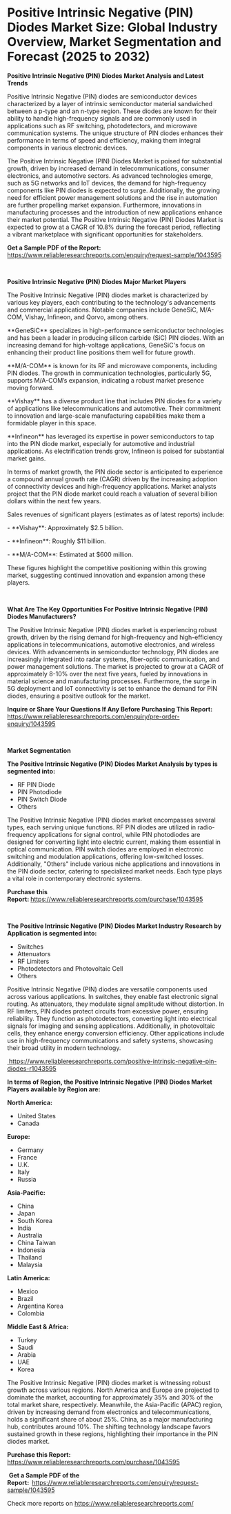 <p><h1>Positive Intrinsic Negative (PIN) Diodes Market Size: Global Industry Overview, Market Segmentation and Forecast (2025 to 2032)</h1></p><p><strong>Positive Intrinsic Negative (PIN) Diodes Market Analysis and Latest Trends</strong></p>
<p><p>Positive Intrinsic Negative (PIN) diodes are semiconductor devices characterized by a layer of intrinsic semiconductor material sandwiched between a p-type and an n-type region. These diodes are known for their ability to handle high-frequency signals and are commonly used in applications such as RF switching, photodetectors, and microwave communication systems. The unique structure of PIN diodes enhances their performance in terms of speed and efficiency, making them integral components in various electronic devices.</p><p>The Positive Intrinsic Negative (PIN) Diodes Market is poised for substantial growth, driven by increased demand in telecommunications, consumer electronics, and automotive sectors. As advanced technologies emerge, such as 5G networks and IoT devices, the demand for high-frequency components like PIN diodes is expected to surge. Additionally, the growing need for efficient power management solutions and the rise in automation are further propelling market expansion. Furthermore, innovations in manufacturing processes and the introduction of new applications enhance their market potential. The Positive Intrinsic Negative (PIN) Diodes Market is expected to grow at a CAGR of 10.8% during the forecast period, reflecting a vibrant marketplace with significant opportunities for stakeholders.</p></p>
<p><strong>Get a Sample PDF of the Report:&nbsp;</strong> <a href="https://www.reliableresearchreports.com/enquiry/request-sample/1043595?utm_campaign=2009&utm_medium=2&utm_source=Github&utm_content=ia&utm_term=16012025&utm_id=positive-intrinsic-negative-pin-diodes">https://www.reliableresearchreports.com/enquiry/request-sample/1043595</a></p>
<p>&nbsp;</p>
<p><strong>Positive Intrinsic Negative (PIN) Diodes Major Market Players</strong></p>
<p><p>The Positive Intrinsic Negative (PIN) diodes market is characterized by various key players, each contributing to the technology's advancements and commercial applications. Notable companies include GeneSiC, M/A-COM, Vishay, Infineon, and Qorvo, among others.</p><p>**GeneSiC** specializes in high-performance semiconductor technologies and has been a leader in producing silicon carbide (SiC) PIN diodes. With an increasing demand for high-voltage applications, GeneSiC's focus on enhancing their product line positions them well for future growth.</p><p>**M/A-COM** is known for its RF and microwave components, including PIN diodes. The growth in communication technologies, particularly 5G, supports M/A-COM’s expansion, indicating a robust market presence moving forward.</p><p>**Vishay** has a diverse product line that includes PIN diodes for a variety of applications like telecommunications and automotive. Their commitment to innovation and large-scale manufacturing capabilities make them a formidable player in this space.</p><p>**Infineon** has leveraged its expertise in power semiconductors to tap into the PIN diode market, especially for automotive and industrial applications. As electrification trends grow, Infineon is poised for substantial market gains.</p><p>In terms of market growth, the PIN diode sector is anticipated to experience a compound annual growth rate (CAGR) driven by the increasing adoption of connectivity devices and high-frequency applications. Market analysts project that the PIN diode market could reach a valuation of several billion dollars within the next few years.</p><p>Sales revenues of significant players (estimates as of latest reports) include:</p><p>- **Vishay**: Approximately $2.5 billion.</p><p>- **Infineon**: Roughly $11 billion.</p><p>- **M/A-COM**: Estimated at $600 million.</p><p>These figures highlight the competitive positioning within this growing market, suggesting continued innovation and expansion among these players.</p></p>
<p>&nbsp;</p>
<p><strong>What Are The Key Opportunities For Positive Intrinsic Negative (PIN) Diodes Manufacturers?</strong></p>
<p><p>The Positive Intrinsic Negative (PIN) diodes market is experiencing robust growth, driven by the rising demand for high-frequency and high-efficiency applications in telecommunications, automotive electronics, and wireless devices. With advancements in semiconductor technology, PIN diodes are increasingly integrated into radar systems, fiber-optic communication, and power management solutions. The market is projected to grow at a CAGR of approximately 8-10% over the next five years, fueled by innovations in material science and manufacturing processes. Furthermore, the surge in 5G deployment and IoT connectivity is set to enhance the demand for PIN diodes, ensuring a positive outlook for the market.</p></p>
<p><strong>Inquire or Share Your Questions If Any Before Purchasing This Report:</strong> <a href="https://www.reliableresearchreports.com/enquiry/pre-order-enquiry/1043595?utm_campaign=2009&utm_medium=2&utm_source=Github&utm_content=ia&utm_term=16012025&utm_id=positive-intrinsic-negative-pin-diodes">https://www.reliableresearchreports.com/enquiry/pre-order-enquiry/1043595</a></p>
<p>&nbsp;</p>
<p><strong>Market Segmentation</strong></p>
<p><strong>The Positive Intrinsic Negative (PIN) Diodes Market Analysis by types is segmented into:</strong></p>
<p><ul><li>RF PIN Diode</li><li>PIN Photodiode</li><li>PIN Switch Diode</li><li>Others</li></ul></p>
<p><p>The Positive Intrinsic Negative (PIN) diodes market encompasses several types, each serving unique functions. RF PIN diodes are utilized in radio-frequency applications for signal control, while PIN photodiodes are designed for converting light into electric current, making them essential in optical communication. PIN switch diodes are employed in electronic switching and modulation applications, offering low-switched losses. Additionally, "Others" include various niche applications and innovations in the PIN diode sector, catering to specialized market needs. Each type plays a vital role in contemporary electronic systems.</p></p>
<p><strong>Purchase this Report:&nbsp;</strong><a href="https://www.reliableresearchreports.com/purchase/1043595?utm_campaign=2009&utm_medium=2&utm_source=Github&utm_content=ia&utm_term=16012025&utm_id=positive-intrinsic-negative-pin-diodes">https://www.reliableresearchreports.com/purchase/1043595</a></p>
<p>&nbsp;</p>
<p><strong>The Positive Intrinsic Negative (PIN) Diodes Market Industry Research by Application is segmented into:</strong></p>
<p><ul><li>Switches</li><li>Attenuators</li><li>RF Limiters</li><li>Photodetectors and Photovoltaic Cell</li><li>Others</li></ul></p>
<p><p>Positive Intrinsic Negative (PIN) diodes are versatile components used across various applications. In switches, they enable fast electronic signal routing. As attenuators, they modulate signal amplitude without distortion. In RF limiters, PIN diodes protect circuits from excessive power, ensuring reliability. They function as photodetectors, converting light into electrical signals for imaging and sensing applications. Additionally, in photovoltaic cells, they enhance energy conversion efficiency. Other applications include use in high-frequency communications and safety systems, showcasing their broad utility in modern technology.</p></p>
<p><a href="https://www.reliableresearchreports.com/positive-intrinsic-negative-pin-diodes-r1043595?utm_campaign=2009&utm_medium=2&utm_source=Github&utm_content=ia&utm_term=16012025&utm_id=positive-intrinsic-negative-pin-diodes">&nbsp;https://www.reliableresearchreports.com/positive-intrinsic-negative-pin-diodes-r1043595</a></p>
<p><strong>In terms of Region, the Positive Intrinsic Negative (PIN) Diodes Market Players available by Region are:</strong></p>
<p>
    <p> <strong> North America: </strong>
        <ul>
            <li>United States</li>
            <li>Canada</li>
        </ul>
        </p> 
    <p> <strong> Europe: </strong>
        <ul>
            <li>Germany</li>
            <li>France</li>
            <li>U.K.</li>
            <li>Italy</li>
            <li>Russia</li>
        </ul>
        </p> 
    <p> <strong> Asia-Pacific: </strong>
        <ul>
            <li>China</li>
            <li>Japan</li>
            <li>South Korea</li>
            <li>India</li>
            <li>Australia</li>
            <li>China Taiwan</li>
            <li>Indonesia</li>
            <li>Thailand</li>
            <li>Malaysia</li>
        </ul>
        </p> 
    <p> <strong> Latin America: </strong>
        <ul>
            <li>Mexico</li>
            <li>Brazil</li>
            <li>Argentina Korea</li>
            <li>Colombia</li>
        </ul>
        </p> 
    <p> <strong> Middle East & Africa: </strong>
        <ul>
            <li>Turkey</li>
            <li>Saudi</li>
            <li>Arabia</li>
            <li>UAE</li>
            <li>Korea</li>
        </ul>
    </p>
    </p>
<p><p>The Positive Intrinsic Negative (PIN) diodes market is witnessing robust growth across various regions. North America and Europe are projected to dominate the market, accounting for approximately 35% and 30% of the total market share, respectively. Meanwhile, the Asia-Pacific (APAC) region, driven by increasing demand from electronics and telecommunications, holds a significant share of about 25%. China, as a major manufacturing hub, contributes around 10%. The shifting technology landscape favors sustained growth in these regions, highlighting their importance in the PIN diodes market.</p></p>
<p><strong>Purchase this Report: </strong><a href="https://www.reliableresearchreports.com/purchase/1043595?utm_campaign=2009&utm_medium=2&utm_source=Github&utm_content=ia&utm_term=16012025&utm_id=positive-intrinsic-negative-pin-diodes">https://www.reliableresearchreports.com/purchase/1043595</a></p>
<p>&nbsp;<strong>Get a Sample PDF of the Report:&nbsp;&nbsp;</strong><a href="https://www.reliableresearchreports.com/enquiry/request-sample/1043595?utm_campaign=2009&utm_medium=2&utm_source=Github&utm_content=ia&utm_term=16012025&utm_id=positive-intrinsic-negative-pin-diodes">https://www.reliableresearchreports.com/enquiry/request-sample/1043595</a></p>
<p><strong></strong></p>
<p>Check more reports on <a href="https://www.reliableresearchreports.com/?utm_campaign=2009&utm_medium=2&utm_source=Github&utm_content=ia&utm_term=16012025&utm_id=positive-intrinsic-negative-pin-diodes">https://www.reliableresearchreports.com/</a></p>